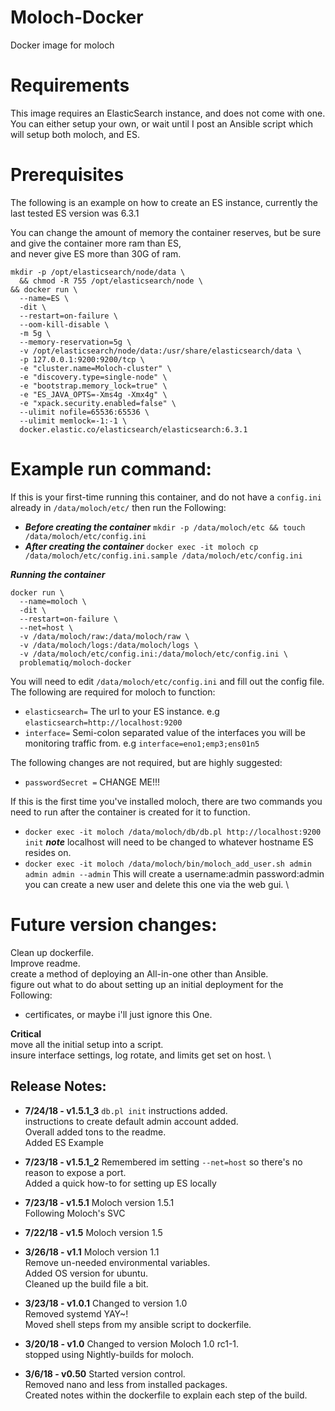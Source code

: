# Moloch-Docker
Docker image for moloch


# Requirements
This image requires an ElasticSearch instance, and does not come with one. \
You can either setup your own, or wait until I post an Ansible script which will setup both moloch, and ES.

# Prerequisites
The following is an example on how to create an ES instance, currently the last tested ES version was 6.3.1

You can change the amount of memory the container reserves, but be sure and give the container more ram than ES, \
and never give ES more than 30G of ram.
```
mkdir -p /opt/elasticsearch/node/data \
  && chmod -R 755 /opt/elasticsearch/node \
&& docker run \
  --name=ES \
  -dit \
  --restart=on-failure \
  --oom-kill-disable \
  -m 5g \
  --memory-reservation=5g \
  -v /opt/elasticsearch/node/data:/usr/share/elasticsearch/data \
  -p 127.0.0.1:9200:9200/tcp \
  -e "cluster.name=Moloch-cluster" \
  -e "discovery.type=single-node" \
  -e "bootstrap.memory_lock=true" \
  -e "ES_JAVA_OPTS=-Xms4g -Xmx4g" \
  -e "xpack.security.enabled=false" \
  --ulimit nofile=65536:65536 \
  --ulimit memlock=-1:-1 \
  docker.elastic.co/elasticsearch/elasticsearch:6.3.1
```

# Example run command:

If this is your first-time running this container, and do not have a `config.ini` already in `/data/moloch/etc/` then run the Following:
  - ***Before creating the container*** `mkdir -p /data/moloch/etc && touch /data/moloch/etc/config.ini`
  - ***After creating the container*** `docker exec -it moloch cp /data/moloch/etc/config.ini.sample /data/moloch/etc/config.ini`

***Running the container***
```
docker run \
  --name=moloch \
  -dit \
  --restart=on-failure \
  --net=host \
  -v /data/moloch/raw:/data/moloch/raw \
  -v /data/moloch/logs:/data/moloch/logs \
  -v /data/moloch/etc/config.ini:/data/moloch/etc/config.ini \
  problematiq/moloch-docker
```

You will need to edit `/data/moloch/etc/config.ini` and fill out the config file. The following are required for moloch to function:
  - `elasticsearch=` The url to your ES instance. e.g `elasticsearch=http://localhost:9200`
  - `interface=` Semi-colon separated value of the interfaces you will be monitoring traffic from. e.g `interface=eno1;emp3;ens01n5`

The following changes are not required, but are highly suggested:
  - `passwordSecret =` CHANGE ME!!!

If this is the first time you've installed moloch, there are two commands you need to run after the container is created for it to function.
  - `docker exec -it moloch /data/moloch/db/db.pl http://localhost:9200 init` ***note*** localhost will need to be changed to whatever hostname ES resides on.
  - `docker exec -it moloch /data/moloch/bin/moloch_add_user.sh admin admin admin --admin`
This will create a username:admin password:admin you can create a new user and delete this one via the web gui. \

# Future version changes:
Clean up dockerfile. \
Improve readme. \
create a method of deploying an All-in-one other than Ansible. \
figure out what to do about setting up an initial deployment for the Following:
  - certificates, or maybe i'll just ignore this One.

**Critical** \
move all the initial setup into a script. \
insure interface settings, log rotate, and limits get set on host. \

## Release Notes:
+ **7/24/18 - v1.5.1_3**
`db.pl init` instructions added. \
instructions to create default admin account added. \
Overall added tons to the readme. \
Added ES Example

+ **7/23/18 - v1.5.1_2**
Remembered im setting `--net=host` so there's no reason to expose a port. \
Added a quick how-to for setting up ES locally

+ **7/23/18 - v1.5.1**
Moloch version 1.5.1 \
Following Moloch's SVC

+ **7/22/18 - v1.5**
Moloch version 1.5

+ **3/26/18 - v1.1**
Moloch version 1.1 \
Remove un-needed environmental variables. \
Added OS version for ubuntu. \
Cleaned up the build file a bit.

+ **3/23/18 - v1.0.1**
Changed to version 1.0 \
Removed systemd YAY~! \
Moved shell steps from my ansible script to dockerfile.

+ **3/20/18 - v1.0**
Changed to version Moloch 1.0 rc1-1. \
stopped using Nightly-builds for moloch.

+ **3/6/18 - v0.50**
Started version control. \
Removed nano and less from installed packages. \
Created notes within the dockerfile to explain each step of the build.
